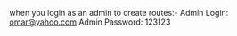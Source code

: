 when you login as an admin to create routes:-
    Admin Login: omar@yahoo.com
    Admin Password: 123123